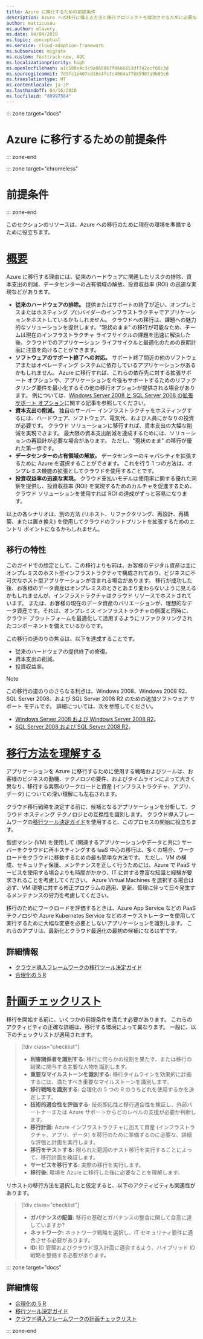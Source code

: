 ```yaml
---
title: Azure に移行するための前提条件
description: Azure への移行に備える方法と移行プロジェクトを成功させるために必要な前提条件を、Azure 向けのクラウド導入フレームワークを使用して理解します。
author: matticusau
ms.author: mlavery
ms.date: 04/04/2019
ms.topic: conceptual
ms.service: cloud-adoption-framework
ms.subservice: migrate
ms.custom: fasttrack-new, AQC
ms.localizationpriority: high
ms.openlocfilehash: a1c100c4c3c9a960867f0666853df742ecf68c3d
ms.sourcegitcommit: 7d3fc1e407cd18c4fc7c4964a77885907a9b85c0
ms.translationtype: HT
ms.contentlocale: ja-JP
ms.lasthandoff: 04/16/2020
ms.locfileid: "80997584"
---
```

::: zone target="docs"

# <a name="prerequisites-for-migrating-to-azure"></a>Azure に移行するための前提条件

::: zone-end

::: zone target="chromeless"

# <a name="prerequisites"></a>前提条件

::: zone-end

このセクションのリソースは、Azure への移行のために現在の環境を準備するために役立ちます。

# <a name="overview"></a>[概要](#tab/Overview)

Azure に移行する理由には、従来のハードウェアに関連したリスクの排除、資本支出の削減、データセンターの占有領域の解放、投資収益率 (ROI) の迅速な実現などがあります。

- **従来のハードウェアの排除。** 提供またはサポートの終了が近い、オンプレミスまたはホスティング プロバイダーのインフラストラクチャでアプリケーションをホストしているかもしれません。 クラウドへの移行は、課題への魅力的なソリューションを提供します。"現状のまま" の移行が可能なため、チームは現在のインフラストラクチャ ライフサイクルの課題を迅速に解決した後、クラウドでのアプリケーション ライフサイクルと最適化のための長期計画に注意を向けることができます。
- **ソフトウェアのサポート終了への対応。** サポート終了間近の他のソフトウェアまたはオペレーティング システムに依存しているアプリケーションがあるかもしれません。 Azure に移行すれば、これらの依存先に対する拡張サポート オプションや、アプリケーションを今後もサポートするためのリファクタリング要件を最小化するその他の移行オプションが提供される場合があります。 例については、[Windows Server 2008 と SQL Server 2008 の拡張サポート オプション](https://azure.microsoft.com/blog/announcing-new-options-for-sql-server-2008-and-windows-server-2008-end-of-support)に関する記事を参照してください。
- **資本支出の削減。** 独自のサーバー インフラストラクチャをホスティングするには、ハードウェア、ソフトウェア、電気代、および人員にかなりの投資が必要です。 クラウド ソリューションに移行すれば、資本支出の大幅な削減を実現できます。 最大限の資本支出削減を達成するためには、ソリューションの再設計が必要な場合があります。 ただし、"現状のまま" の移行が優れた第一歩です。
- **データセンターの占有領域の解放。** データセンターのキャパシティを拡張するために Azure を選択することができます。 これを行う 1 つの方法は、オンプレミス機能の拡張としてクラウドを使用することです。
- **投資収益率の迅速な実現。** クラウド支払いモデルは使用率に関する優れた洞察を提供し、投資収益率 (ROI) を実現するためのカルチャを促進するため、クラウド ソリューションを使用すれば ROI の達成がずっと容易になります。

以上の各シナリオは、別の方法 (リホスト、リファクタリング、再設計、再構築、または置き換え) を使用してクラウドのフットプリントを拡張するためのエントリ ポイントになるかもしれません。

## <a name="migration-characteristics"></a>移行の特性

このガイドでの想定として、この移行よりも前は、お客様のデジタル資産は主にオンプレミスのホスト型インフラストラクチャで構成されており、ビジネスに不可欠なホスト型アプリケーションが含まれる場合があります。 移行が成功した後、お客様のデータ資産はオンプレミスのときとあまり変わらないように見えるかもしれませんが、インフラストラクチャはクラウド リソースでホストされています。 または、お客様の現在のデータ資産のバリエーションが、理想的なデータ資産です。それは、オンプレミス インフラストラクチャの側面と同時に、クラウド プラットフォームを最適化して活用するようにリファクタリングされたコンポーネントを備えているからです。

この移行の道のりの焦点は、以下を達成することです。

- 従来のハードウェアの提供終了の修復。
- 資本支出の削減。
- 投資収益率。

> [!NOTE]
> この移行の道のりのさらなる利点は、Windows 2008、Windows 2008 R2、SQL Server 2008、および SQL Server 2008 R2 のための追加ソフトウェア サポート モデルです。 詳細については、次を参照してください。
>
> - [Windows Server 2008 および Windows Server 2008 R2](https://www.microsoft.com/cloud-platform/windows-server-2008)。
> - [SQL Server 2008 および SQL Server 2008 R2](https://www.microsoft.com/sql-server/sql-server-2008)。

# <a name="understand-migration-approaches"></a>[移行方法を理解する](#tab/Approach)

アプリケーションを Azure に移行するために使用する戦略およびツールは、お客様のビジネスの動機、テクノロジの要件、およびタイムラインによって大きく異なり、移行する実際のワークロードと資産 (インフラストラクチャ、アプリ、データ) についての深い理解にも左右されます。

クラウド移行戦略を決定する前に、候補となるアプリケーションを分析して、クラウド ホスティング テクノロジとの互換性を識別します。 クラウド導入フレームワークの[移行ツール決定ガイド](../../decision-guides/migrate-decision-guide/index.md)を使用すると、このプロセスの開始に役立ちます。

仮想マシン (VM) を使用して (関連するアプリケーションやデータと共に) サーバーをクラウドに再ホスティングする IaaS 中心の移行は、多くの場合、ワークロードをクラウドに移動するための最も簡単な方法です。 ただし、VM の構成、セキュリティ保護、メンテナンスを正しく行うためには、Azure で PaaS サービスを使用する場合よりも時間がかかり、IT に対する豊富な知識と経験が要求されることを考慮してください。 Azure Virtual Machines を選択する場合は必ず、VM 環境に対する修正プログラムの適用、更新、管理に伴って日々発生するメンテナンスの労力を考慮してください。

移行のためにワークロードを評価するときは、Azure App Service などの PaaS テクノロジや Azure Kubernetes Service などのオーケストレーターを使用して実行するために大幅な変更を必要としないアプリケーションを識別します。 これらのアプリは、最新化とクラウド最適化の最初の候補になるはずです。

## <a name="learn-more"></a>詳細情報

- [クラウド導入フレームワークの移行ツール決定ガイド](../../decision-guides/migrate-decision-guide/index.md)
- [合理化の 5 R](../../digital-estate/5-rs-of-rationalization.md)

# <a name="planning-checklist"></a>[計画チェックリスト](#tab/Checklist)

移行を開始する前に、いくつかの前提条件を満たす必要があります。 これらのアクティビティの正確な詳細は、移行する環境によって異なります。 一般に、以下のチェックリストが適用されます。

> [!div class="checklist"]
>
> - **利害関係者を識別する:** 移行に何らかの役割を果たす、または移行の結果に関与する主要な人物を識別します。
> - **重要なマイルストーンを識別する:** 移行タイムラインを効果的に計画するには、満たすべき重要なマイルストーンを識別します。
> - **移行戦略を識別する:** 合理化の 5 つの R のうちどれを使用するかを決定します。
> - **技術的適合性を評価する:** 技術即応性と移行適合性を検証し、外部パートナーまたは Azure サポートからどのレベルの支援が必要か判断します。
> - **移行計画:** Azure インフラストラクチャに加えて資産 (インフラストラクチャ、アプリ、データ) を移行のために準備するのに必要な、詳細な評価と計画を実行します。
> - **移行をテストする:** 限られた範囲のテスト移行を実行することによって、移行計画を検証します。
> - **サービスを移行する:** 実際の移行を実行します。
> - **移行後:** 環境を Azure に移行した後に必要なことを理解します。

リホストの移行方法を選択したと仮定すると、以下のアクティビティも関連性があります。

> [!div class="checklist"]
>
> - **ガバナンスの配置:** 移行の基礎とガバナンスの整合に関して合意に達していますか?
> - **ネットワーク:** ネットワーク戦略を選択し、IT セキュリティ要件に適合させる必要があります。
> - **ID:** ID 管理およびクラウド導入計画に適合するよう、ハイブリッド ID 戦略を整備する必要があります。

::: zone target="docs"

<!-- markdownlint-disable MD024 -->

## <a name="learn-more"></a>詳細情報

- [合理化の 5 R](../../digital-estate/5-rs-of-rationalization.md)
- [移行ツール決定ガイド](../../decision-guides/migrate-decision-guide/index.md)
- [クラウド導入フレームワークの計画チェックリスト](../migration-considerations/prerequisites/planning-checklist.md)

::: zone-end
